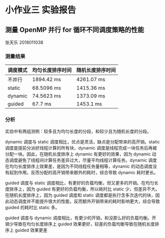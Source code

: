 # 小作业三 实验报告

## 测量 OpenMP 并行 for 循环不同调度策略的性能

张天乐 2018011038

### 测量结果

| 调度模式    | 均匀长度排序时间   | 随机长度排序时间   |
| ------- | ---------- | ---------- |
| 不并行     | 1894.42 ms | 4261.07 ms |
| static  | 68.5096 ms | 1415.36 ms |
| dynamic | 74.5623 ms | 1373.09 ms |
| guided  | 67.7 ms    | 1453.1 ms  |

### 分析

实验中有两组测例：较多且为均匀长度的分段，和较少且为随机长度的分段。

dynamic 调度与 static 调度相比，优点是灵活，缺点是分配带来的高开销。static 调度是提前分派好线程计算的所有块，dynamic 调度是线程完成一块任务后再被分配一块。因此，在随机长度排序上 dynamic 有更好的效果，因为 dynamic 动态调度避免了线程间计算任务差异过大，尽量平均线程计算任务。dynamic 调度在均匀长度排序上效果差，是因为不同线程任务量相等，dynamic 的动态调度没有起到作用，反而分配的高开销带来额外的耗时，综合导致 dynamic 耗时更长。

guided 调度与 static 调度相比，有更好的负载均衡，但又更多的开销。在均匀长度排序上，因为 guided 有更好的负载均衡，所以耗时比 static 少，但差异不大。在随机长度排序上，因为 guided 调度和 static 调度都是执行含多次迭代的块，因此动态调度并不能提升很大的性能，反而额外开销带来的耗时影响更大，综合导致 guided 的耗时比 static 多。

guided 调度与 dynamic 调度相比，有更少的开销，和没那么好的负载均衡。开销少导致在均匀长度排序上 guided 效果更好，较差的负载均衡导致在随机长度排序上 guided 效果更差
